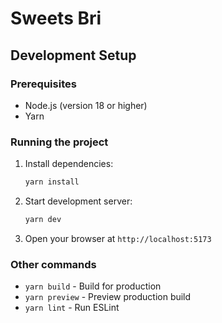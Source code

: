 # Sweets Bri

## Development Setup

### Prerequisites
- Node.js (version 18 or higher)
- Yarn

### Running the project

1. Install dependencies:
   ```bash
   yarn install
   ```

2. Start development server:
   ```bash
   yarn dev
   ```

3. Open your browser at `http://localhost:5173`

### Other commands
- `yarn build` - Build for production
- `yarn preview` - Preview production build
- `yarn lint` - Run ESLint
